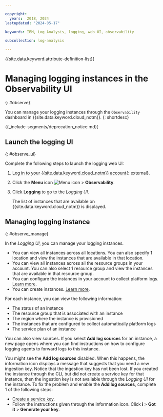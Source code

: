 ```yaml
---

copyright:
  years:  2018, 2024
lastupdated: "2024-05-17"

keywords: IBM, Log Analysis, logging, web UI, observability

subcollection: log-analysis

---
```


{{site.data.keyword.attribute-definition-list}}

# Managing logging instances in the Observability UI
{: #observe}

You can manage your logging instances through the `Observability` dashboard in {{site.data.keyword.cloud_notm}}.
{: shortdesc}

<!-- common deprecation notice -->
{{_include-segments/deprecation_notice.md}}

## Launch the logging UI
{: #observe_ui}

Complete the following steps to launch the logging web UI:

1. [Log in to your {{site.data.keyword.cloud_notm}} account](https://cloud.ibm.com/login){: external}.

2. Click the **Menu** icon ![Menu icon](../icons/icon_hamburger.svg) &gt; **Observability**.

3. Click **Logging** to go to the *Logging UI*.

    The list of instances that are available on {{site.data.keyword.cloud_notm}} is displayed.


## Managing logging instance
{: #observe_manage}

In the *Logging UI*, you can manage your logging instances.
* You can view all instances across all locations. You can also specify 1 location and view the instances that are available in that location.
* You can view all instances across all the resource groups in your account. You can also select 1 resource group and view the instances that are available in that resource group.
* You can configure the instances in your account to collect platform logs. [Learn more](/docs/log-analysis?topic=log-analysis-config_svc_logs).
* You can create instances. [Learn more](/docs/log-analysis?topic=log-analysis-provision).

For each instance, you can view the following information:
* The status of an instance
* The resource group that is associated with an instance
* The region where the instance is provisioned
* The instances that are configured to collect automatically platform logs
* The service plan of an instance

You can also view sources. If you select **Add log sources** for an instance, a new page opens where you can find instructions on how to configure logging agents to forward logs to this instance.

You might see the **Add log sources** disabled. When this happens, the information icon displays a message that suggests that you need a new ingestion key. Notice that the ingestion key has not been lost. If you created the instance through the CLI, but did not create a service key for that instance, then the ingestion key is not available through the *Logging UI* for the instance. To fix the problem and enable the **Add log sources**, complete 1 of the following steps:
* [Create a service key](/docs/log-analysis?topic=log-analysis-provision#provision_cli_2).
* Follow the instructions given through the information icon. Click **i** &gt; **Got it** &gt; **Generate your key**.
